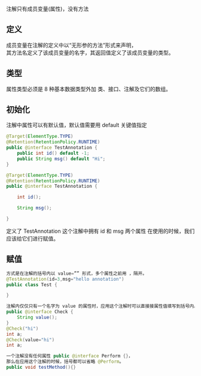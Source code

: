 
注解只有成员变量(属性)，没有方法

## 定义

成员变量在注解的定义中以“无形参的方法”形式来声明，  
其方法名定义了该成员变量的名字，其返回值定义了该成员变量的类型。

## 类型

属性类型必须是 8 种基本数据类型外加 类、接口、注解及它们的数组。

## 初始化

注解中属性可以有默认值，默认值需要用 default 关键值指定

```java
@Target(ElementType.TYPE)
@Retention(RetentionPolicy.RUNTIME)
public @interface TestAnnotation {
    public int id() default -1;
    public String msg() default "Hi";
}

@Target(ElementType.TYPE)
@Retention(RetentionPolicy.RUNTIME)
public @interface TestAnnotation {

    int id();

    String msg();

}
```

定义了 TestAnnotation 这个注解中拥有 id 和 msg 两个属性
在使用的时候，我们应该给它们进行赋值。

## 赋值
```java
方式是在注解的括号内以 value=”” 形式，多个属性之前用 ，隔开。
@TestAnnotation(id=3,msg="hello annotation")
public class Test {

}
```
```java
注解内仅仅只有一个名字为 value 的属性时，应用这个注解时可以直接接属性值填写到括号内。
public @interface Check {
    String value();
}
@Check("hi")
int a;
@Check(value="hi")
int a;
```
```java
一个注解没有任何属性 public @interface Perform {}，
那么在应用这个注解的时候，括号都可以省略 @Perform。
public void testMethod(){}
```